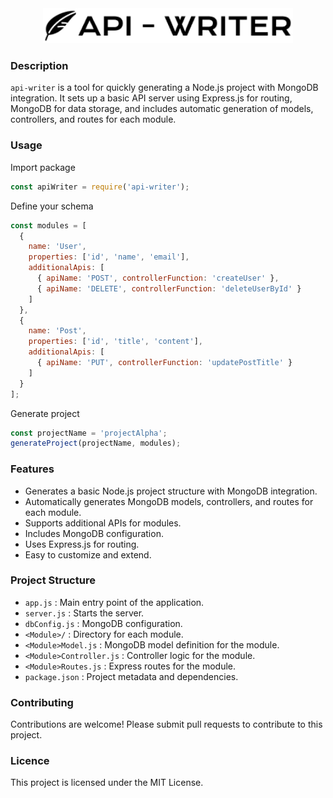 <div style="text-align:center">
  <img src="./img/icon.png" alt="Project Banner" width="400">
</div>


### Description

`api-writer` is a tool for quickly generating a Node.js project with MongoDB integration. It sets up a basic API server using Express.js for routing, MongoDB for data storage, and includes automatic generation of models, controllers, and routes for each module.

### Usage

Import package

```javascript
const apiWriter = require('api-writer');
```
Define your schema

```javascript
const modules = [
  {
    name: 'User',
    properties: ['id', 'name', 'email'],
    additionalApis: [
      { apiName: 'POST', controllerFunction: 'createUser' },
      { apiName: 'DELETE', controllerFunction: 'deleteUserById' }
    ]
  },
  {
    name: 'Post',
    properties: ['id', 'title', 'content'],
    additionalApis: [
      { apiName: 'PUT', controllerFunction: 'updatePostTitle' }
    ]
  }
];
```
Generate project

``` javascript 
const projectName = 'projectAlpha';
generateProject(projectName, modules);
```


### Features

- Generates a basic Node.js project structure with MongoDB integration.
- Automatically generates MongoDB models, controllers, and routes for each module.
- Supports additional APIs for modules.
- Includes MongoDB configuration.
- Uses Express.js for routing.
- Easy to customize and extend.

### Project Structure

 - `app.js` : Main entry point of the application.
 - `server.js` : Starts the server.
 - `dbConfig.js` : MongoDB configuration.
 - `<Module>/` : Directory for each module.
 - `<Module>Model.js` : MongoDB model definition for the module.
 - `<Module>Controller.js` : Controller logic for the module.
 - `<Module>Routes.js` : Express routes for the module.
 - `package.json` : Project metadata and dependencies.

### Contributing
Contributions are welcome! Please submit pull requests to contribute to this project.

### Licence
This project is licensed under the MIT License.


